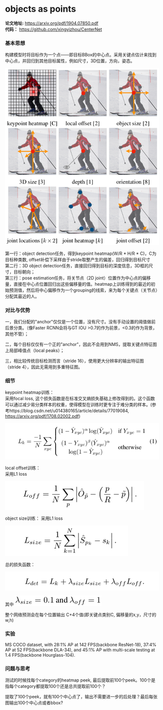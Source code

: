 # objects as points

**论文地址:** https://arxiv.org/pdf/1904.07850.pdf   
**代码：** https://github.com/xingyizhou/CenterNet  

### 基本思想 
构建模型时将目标作为一个点——即目标BBox的中心点。采用关键点估计来找到中心点，并回归到其他目标属性，例如尺寸，3D位置，方向，姿态。  

![different tasks](./pictures/objects_as_points_different_tasks.png)  

第一行：object detection任务，得到keypoint heatmap(W/R * H/R * C)，C为目标种类数, offset补偿下采样由于stride取整产生的偏差，回归得到目标尺寸   
第二行：3D object detection任务，直接回归得到目标的深度信息，3D框的尺寸，目标朝向；  
第三行：pose estimation任务，将关节点（2D joint）位置作为中心点的偏移量，直接在中心点位置回归出这些偏移量的值。heatmap上训练得到的最近的初始预测值，然后将中心偏移作为一个grouping的线索，来为每个关键点（关节点）分配其最近的人。  
  
    
### 对比与优势 
一，我们分配的"anchor"仅仅是一个位置，没有尺寸。没有手动设置的阈值做前后景分类。（像Faster RCNN会将与GT IOU >0.7的作为前景，<0.3的作为背景，其他不管）；

二，每个目标仅仅有一个正的"anchor"，因此不会用到NMS，提取关键点特征图上局部峰值点（local peaks）；

三，相比较传统目标检测而言（stride 16），使用更大分辨率的输出特征图（stride 4），因此无需用到多重特征图。

### 细节  
keypoint heatmap训练：  
采用focal loss, 这个损失函数是在标准交叉熵损失基础上修改得到的。这个函数可以通过减少易分类样本的权重，使得模型在训练时更专注于难分类的样本。(参考https://blog.csdn.net/u014380165/article/details/77019084, https://arxiv.org/pdf/1708.02002.pdf)  
 
![heatmap_loss](./pictures/focal_loss.png)

local offset训练：  
采用L1 loss  
  
![offset_loss](./pictures/CenterNet_Loff.png)  
  
object size训练：
采用L1 loss

![size_loss](./pictures/CenterNet_Lsize.png)

总的损失函数：  

![loss](./pictures/CenterNet_Ldet.png)    

其中  ![](./pictures/loss系数.png)    
  
整个网络预测会在每个位置输出 C+4个值(即关键点类别C, 偏移量的x,y，尺寸的w,h)  

### 实验
MS COCO dataset, with 28:1% AP at 142 FPS(backbone ResNet-18), 37:4% AP at 52 FPS(backbone DLA-34), and 45:1% AP with multi-scale testing at 1.4 FPS(backbone Hourglass-104).  

### 问题与思考  
测试的时候找每个category的heatmap peek, 最后提取前100个peek。100个是指每个category都提取100个还是总共提取前100个？  
  
提取了100个peek，就有100个中心点了，输出不需要进一步的后处理？最后每张图输出100个中心点或者bbox? 